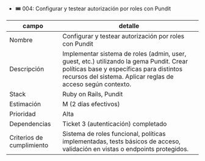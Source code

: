 - 🎟️ 004: Configurar y testear autorización por roles con Pundit

| campo                     | detalle                                                                                                                                                                                             |
| ------------------------- | --------------------------------------------------------------------------------------------------------------------------------------------------------------------------------------------------- |
| Nombre                    | Configurar y testear autorización por roles con Pundit                                                                                                                                              |
| Descripción               | Implementar sistema de roles (admin, user, guest, etc.) utilizando la gema Pundit. Crear políticas base y específicas para distintos recursos del sistema. Aplicar reglas de acceso según contexto. |
| Stack                     | Ruby on Rails, Pundit                                                                                                                                                                               |
| Estimación                | M (2 días efectivos)                                                                                                                                                                                |
| Prioridad                 | Alta                                                                                                                                                                                                |
| Dependencias              | Ticket 3 (autenticación) completado                                                                                                                                                                 |
| Criterios de cumplimiento | Sistema de roles funcional, políticas implementadas, tests básicos de acceso, validación en vistas o endpoints protegidos.                                                                          |
